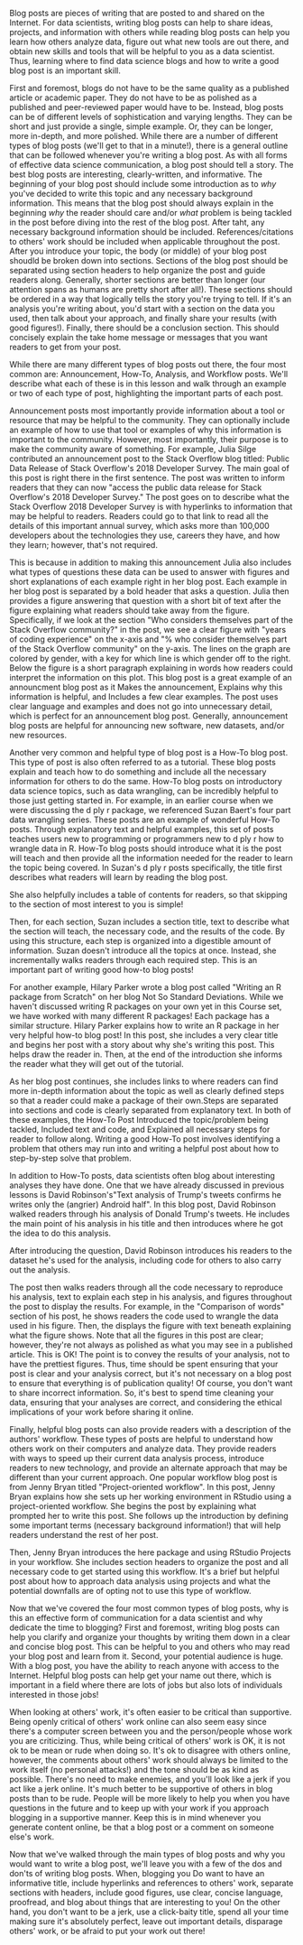 Blog posts are pieces of writing that are posted to and shared on the Internet. For data scientists, writing blog posts can help to share ideas, projects, and information with others while reading blog posts can help you learn how others analyze data, figure out what new tools are out there, and obtain new skills and tools that will be helpful to you as a data scientist. Thus, learning where to find data science blogs and how to write a good blog post is an important skill.

First and foremost, blogs do not have to be the same quality as a published article or academic paper. They do not have to be as polished as a published and peer-reviewed paper would have to be. Instead, blog posts can be of different levels of sophistication and varying lengths. They can be short and just provide a single, simple example. Or, they can be longer, more in-depth, and more polished. While there are a number of different types of blog posts (we'll get to that in a minute!), there is a general outline that can be followed whenever you're writing a blog post. As with all forms of effective data science communication, a blog post should tell a story. The best blog posts are interesting, clearly-written, and informative. The beginning of your blog post should include some introduction as to *why* you've decided to write this topic and any necessary background information. This means that the blog post should always explain in the beginning *why* the reader should care and/or *what* problem is being tackled in the post before diving into the rest of the blog post. After taht, any necessary background information should be included. References/citations to others' work should be included when applicable throughout the post. After you introduce your topic, the body (or middle) of your blog post shoudld be broken down into sections. Sections of the blog post should be separated using section headers to help organize the post and guide readers along. Generally, shorter sections are better than longer (our attention spans as humans are pretty short after all!). These sections should be ordered in a way that logically tells the story you're trying to tell. If it's an analysis you're writing about, you'd start with a section on the data you used, then talk about your approach, and finally share your results (with good figures!). Finally, there should be a conclusion section. This should concisely explain the take home message or messages that you want readers to get from your post. 

While there are many different types of blog posts out there, the four most common are: Announcement, How-To, Analysis, and Workflow posts. We'll describe what each of these is in this lesson and walk through an example or two of each type of post, highlighting the important parts of each post. 

Announcement posts most importantly provide information about a tool or resource that may be helpful to the community. They can optionally include an example of how to use that tool or examples of why this information is important to the community. However, most importantly, their purpose is to make the community aware of something. For example, Julia Silge contributed an announcement post to the Stack Overflow blog titled: Public Data Release of Stack Overflow's 2018 Developer Survey. The main goal of this post is right there in the first sentence. The post was written to inform readers that they can now "access the public data release for Stack Overflow's 2018 Developer Survey." The post goes on to describe what the Stack Overflow 2018 Developer Survey is with hyperlinks to information that may be helpful to readers. Readers could go to that link to read all the details of this important annual survey, which asks more than 100,000 developers about the technologies they use, careers they have, and how they learn; however, that's not required.

This is because in addition to making this announcement Julia also includes what types of questions these data can be used to answer with figures and short explanations of each example right in her blog post. Each example in her blog post is separated by a bold header that asks a question. Julia then provides a figure answering that question with a short bit of text after the figure explaining what readers should take away from the figure. Specifically, if we look at the section "Who considers themselves part of the Stack Overflow community?" in the post, we see a clear figure with "years of coding experience" on the x-axis and "% who consider themselves part of the Stack Overflow community" on the y-axis. The lines on the graph are colored by gender, with a key for which line is which gender off to the right. Below the figure is a short paragraph explaining in words how readers could interpret the information on this plot. This blog post is a great example of an announcment blog post as it Makes the announcement, Explains why this information is helpful, and Includes a few clear examples. The post uses clear language and examples and does not go into unnecessary detail, which is perfect for an announcement blog post. Generally, announcement blog posts are helpful for announcing new software, new datasets, and/or new resources.

Another very common and helpful type of blog post is a How-To blog post. This type of post is also often referred to as a tutorial. These blog posts explain and teach how to do something and include all the necessary information for others to do the same. How-To blog posts on introductory data science topics, such as data wrangling, can be incredibly helpful to those just getting started in. For example, in an earlier course when we were discussing the d ply r package, we referenced Suzan Baert's four part data wrangling series. These posts are an example of wonderful How-To posts. Through explanatory text and helpful examples, this set of posts teaches users new to programming or programmers new to d ply r how to wrangle data in R. How-To blog posts should introduce what it is the post will teach and then provide all the information needed for the reader to learn the topic being covered. In Suzan's d ply r posts specifically, the title first describes what readers will learn by reading the blog post.

She also helpfully includes a table of contents for readers, so that skipping to the section of most interest to you is simple!

Then, for each section, Suzan includes a section title, text to describe what the section will teach, the necessary code, and the results of the code. By using this structure, each step is organized into a digestible amount of information. Suzan doesn't introduce all the topics at once. Instead, she incrementally walks readers through each required step. This is an important part of writing good how-to blog posts!

For another example, Hilary Parker wrote a blog post called "Writing an R package from Scratch" on her blog Not So Standard Deviations. While we haven't discussed writing R packages on your own yet in this Course set, we have worked with many different R packages! Each package has a similar structure. Hilary Parker explains how to write an R package in her very helpful how-to blog post! In this post, she includes a very clear title and begins her post with a story about why she's writing this post. This helps draw the reader in. Then, at the end of the introduction she informs the reader what they will get out of the tutorial.

As her blog post continues, she includes links to where readers can find more in-depth information about the topic as well as clearly defined steps so that a reader could make a package of their own.Steps are separated into sections and code is clearly separated from explanatory text. In both of these examples, the How-To Post Introduced the topic/problem being tackled, Included text and code, and Explained all necessary steps for reader to follow along. Writing a good How-To post involves identifying a problem that others may run into and writing a helpful post about how to step-by-step solve that problem.

In addition to How-To posts, data scientists often blog about interesting analyses they have done. One that we have already discussed in previous lessons is David Robinson's"Text analysis of Trump's tweets confirms he writes only the (angrier) Android half". In this blog post, David Robinson walked readers through his analysis of Donald Trump's tweets.  He includes the main point of his analysis in his title and then introduces where he got the idea to do this analysis. 

After introducing the question, David Robinson introduces his readers to the dataset he's used for the analysis, including code for others to also carry out the analysis. 

The post then walks readers through all the code necessary to reproduce his analysis, text to explain each step in his analysis, and figures throughout the post to display the results. For example, in the "Comparison of words" section of his post, he shows readers the code used to wrangle the data used in his figure. Then, the displays the figure with text beneath explaining what the figure shows. Note that all the figures in this post are clear; however, they're not always as polished as what you may see in a published article. This is OK! The point is to convey the results of your analysis, not to have the prettiest figures. Thus, time should be spent ensuring that your post is clear and your analysis correct, but it's not necessary on a blog post to ensure that everything is of publication quality! Of course, you don't want to share incorrect information. So, it's best to spend time cleaning your data, ensuring that your analyses are correct, and considering the ethical implications of your work before sharing it online.

Finally, helpful blog posts can also provide readers with a description of the authors' workflow. These types of posts are helpful to understand how others work on their computers and analyze data. They provide readers with ways to speed up their current data analysis process, introduce readers to new technology, and provide an alternate approach that may be different than your current approach. One popular workflow blog post is from Jenny Bryan titled "Project-oriented workflow". In this post, Jenny Bryan explains how she sets up her working environment in RStudio using a project-oriented workflow. She begins the post by explaining what prompted her to write this post. She follows up the introduction by defining some important terms (necessary background information!) that will help readers understand the rest of her post.

Then, Jenny Bryan introduces the here package and using RStudio Projects in your workflow. She includes section headers to organize the post and all necessary code to get started using this workflow. It's a brief but helpful post about how to approach data analysis using projects and what the potential downfalls are of opting not to use this type of workflow. 

Now that we've covered the four most common types of blog posts, why is this an effective form of communication for a data scientist and why dedicate the time to blogging? First and foremost, writing blog posts can help you clarify and organize your thoughts by writing them down in a clear and concise blog post. This can be helpful to you and others who may read your blog post and learn from it. Second, your potential audience is huge. With a blog post, you have the ability to reach anyone with access to the Internet. Helpful blog posts can help get your name out there, which is important in a field where there are lots of jobs but also lots of individuals interested in those jobs!

When looking at others' work, it's often easier to be critical than supportive. Being openly critical of others' work online can also seem easy since there's a computer screen between you and the person/people whose work you are criticizing. Thus, while being critical of others' work is OK, it is not ok to be mean or rude when doing so. It's ok to disagree with others online, however, the comments about others' work should always be limited to the work itself (no personal attacks!) and the tone should be as kind as possible. There's no need to make enemies, and you'll look like a jerk if you act like a jerk online. It's much better to be supportive of others in blog posts than to be rude. People will be more likely to help you when you have questions in the future and to keep up with your work if you approach blogging in a supportive manner. Keep this is in mind whenever you generate content online, be that a blog post or a comment on someone else's work.

Now that we've walked through the main types of blog posts and why you would want to write a blog post, we'll leave you with a few of the dos and don'ts of writing blog posts. When, blogging you Do want to have an informative title, include hyperlinks and references to others' work, separate sections with headers, include good figures, use clear, concise language, proofread, and blog about things that are interesting to you! On the other hand, you don't want to be a jerk, use a click-baity title, spend all your time making sure it's absolutely perfect, leave out important details, disparage others' work, or be afraid to put your work out there!